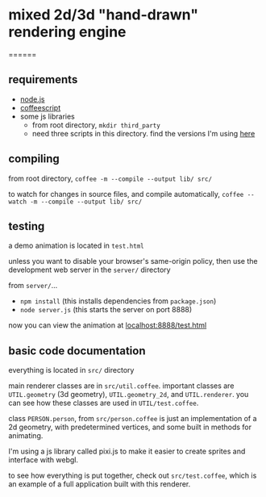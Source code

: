 # mixed 2d/3d "hand-drawn" rendering engine

======

## requirements

* [node.js](http://nodejs.org/)
* [coffeescript](http://coffeescript.org/)
* some js libraries
  * from root directory, `mkdir third_party`
  * need three scripts in this directory. find the versions I'm using [here](http://evanmoore.no-ip.org/noize/third_party/)

## compiling
from root directory, `coffee -m --compile --output lib/ src/`

to watch for changes in source files, and compile automatically, `coffee --watch -m --compile --output lib/ src/`

## testing
a demo animation is located in `test.html`

unless you want to disable your browser's same-origin policy, then use the development web server in the `server/` directory

from `server/`...

* `npm install` (this installs dependencies from `package.json`)
* `node server.js` (this starts the server on port 8888)

now you can view the animation at [localhost:8888/test.html](localhost:8888/test.html)

## basic code documentation
everything is located in `src/` directory

main renderer classes are in `src/util.coffee`. important classes are `UTIL.geometry` (3d geometry), `UTIL.geometry_2d`, and `UTIL.renderer`. you can see how these classes are used in `UTIL/test.coffee`.

class `PERSON.person`, from `src/person.coffee` is just an implementation of a 2d geometry, with predetermined vertices, and some built in methods for animating.

I'm using a js library called pixi.js to make it easier to create sprites and interface with webgl.

to see how everything is put together, check out `src/test.coffee`, which is an example of a full application built with this renderer.

